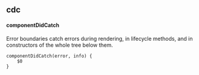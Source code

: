 ## cdc
#### componentDidCatch
Error boundaries catch errors during rendering, in lifecycle methods, and in constructors of the whole tree below them.
```
componentDidCatch(error, info) {
	$0
}
```